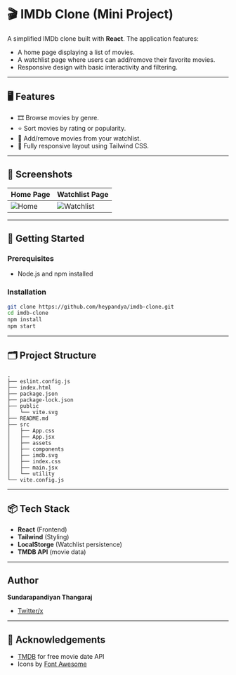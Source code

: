 # 🎬 IMDb Clone (Mini Project)

A simplified IMDb clone built with **React**. The application features:

- A home page displaying a list of movies.
- A watchlist page where users can add/remove their favorite movies.
- Responsive design with basic interactivity and filtering.

---

## 🖥️ Features

- 🎞️ Browse movies by genre.
- ⭐ Sort movies by rating or popularity.
- 🧾 Add/remove movies from your watchlist.
- 📱 Fully responsive layout using Tailwind CSS.

---

## 📸 Screenshots

| Home Page                       | Watchlist Page                            |
| ------------------------------- | ----------------------------------------- |
| ![Home](./screenshots/home.png) | ![Watchlist](./screenshots/watchlist.png) |

---

## 🚀 Getting Started

### Prerequisites

- Node.js and npm installed

### Installation

```bash
git clone https://github.com/heypandya/imdb-clone.git
cd imdb-clone
npm install
npm start
```

---

## 🗂️ Project Structure

```
.
├── eslint.config.js
├── index.html
├── package.json
├── package-lock.json
├── public
│   └── vite.svg
├── README.md
├── src
│   ├── App.css
│   ├── App.jsx
│   ├── assets
│   ├── components
│   ├── imdb.svg
│   ├── index.css
│   ├── main.jsx
│   └── utility
└── vite.config.js

```

---

## 📦 Tech Stack

- **React** (Frontend)
- **Tailwind** (Styling)
- **LocalStorge** (Watchlist persistence)
- **TMDB API** (movie data)

---

## Author

**Sundarapandiyan Thangaraj**

- [Twitter/x](https://x.com/heypandya)

---

## 🌟 Acknowledgements

- [TMDB](https://www.themoviedb.org/) for free movie date API
- Icons by [Font Awesome](https://fontawesome.com/)
